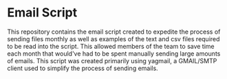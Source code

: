 # Email Script
This repository contains the email script created to expedite the process of sending files monthly as well as examples of the text and csv files required to be read into the script. 
This allowed members of the team to save time each month that would've had to be spent manually sending large amounts of emails.
This script was created primarily using yagmail, a GMAIL/SMTP client used to simplify the process of sending emails.

